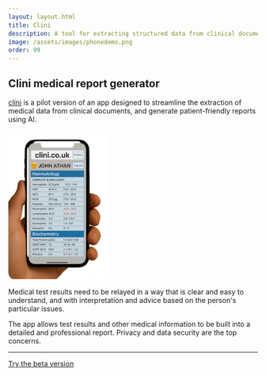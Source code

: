 ```yaml
---
layout: layout.html
title: Clini
description: A tool for extracting structured data from clinical documents and generating personalised medical reports using AI. (Beta, May 2025)
image: /assets/images/phonedemo.png
order: 99
---
```


<h2>Clini medical report generator</h2>

[clini](https://www.clini.co.uk) is a pilot version of an app designed to streamline the extraction of medical data from clinical documents, and generate patient-friendly reports using AI.

<a href="https://www.clini.co.uk">
<img style="max-width: 200px; border-radius: 5%;" src="/assets/images/phonedemo.png" alt="phone">
</a>

Medical test results need to be relayed in a way that is clear and easy to understand, and with interpretation and advice based on the person's particular issues.

The app allows test results and other medical information to be built into a detailed and professional report. Privacy and data security are the top concerns.

<hr>

[Try the beta version](https://www.clini.co.uk)
